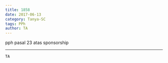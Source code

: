```yaml
---
title: 1858
date: 2017-06-13
category: Tanya-SC
tags: PPh
author: TA
---
```


pph pasal 23 atas sponsorship

---



`TA`
